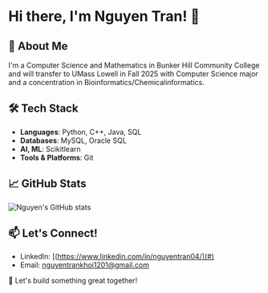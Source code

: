 # Hi there, I'm Nguyen Tran! 👋

## 🚀 About Me
I'm a Computer Science and Mathematics in Bunker Hill Community College and will transfer to UMass Lowell in Fall 2025 with Computer Science major and a concentration in Bioinformatics/Chemicalinformatics.


## 🛠️ Tech Stack
- **Languages**: Python, C++, Java, SQL
- **Databases**: MySQL, Oracle SQL
- **AI, ML**: Scikitlearn
- **Tools & Platforms**: Git

## 📈 GitHub Stats
![Nguyen's GitHub stats](https://github-readme-stats.vercel.app/api?username=nguyentran&show_icons=true&theme=radical)

## 📫 Let's Connect!
- LinkedIn: [(https://www.linkedin.com/in/nguyentran04/](#)
- Email: nguyentrankhoi1201@gmail.com

🚀 Let's build something great together!

